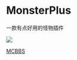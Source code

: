 # MonsterPlus

一款有点好用的怪物插件

![](https://bstats.org/signatures/bukkit/MonsterPlus.svg)

[MCBBS](https://www.mcbbs.net/thread-1412172-1-1.html)

